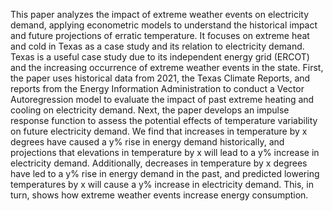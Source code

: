 This paper analyzes the impact of extreme weather events on electricity demand, applying econometric models to understand the historical impact and future projections of erratic temperature. It focuses on extreme heat and cold in Texas as a case study and its relation to electricity demand. Texas is a useful case study due to its independent energy grid (ERCOT) and the increasing occurrence of extreme weather events in the state. First, the paper uses historical data from 2021, the Texas Climate Reports, and reports from the Energy Information Administration to conduct a Vector Autoregression model to evaluate the impact of past extreme heating and cooling on electricity demand. Next, the paper develops an impulse response function to assess the potential effects of temperature variability on future electricity demand. We find that increases in temperature by x degrees have caused a y% rise in energy demand historically, and projections that elevations in temperature by x will lead to a y% increase in electricity demand. Additionally, decreases in temperature by x degrees have led to a y% rise in energy demand in the past, and predicted lowering temperatures by x will cause a y% increase in electricity demand. This, in turn, shows how extreme weather events increase energy consumption. 
